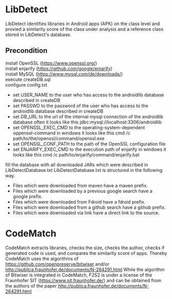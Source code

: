 # LibDetect
LibDetect identifies libraries in Android apps (APK) on the class level and provied a similarity score 
of the class under analysis and a reference class stored in LibDetect's database.

## Precondition
install OpenSSL (https://www.openssl.org/)<br>
install enjarify (https://github.com/google/enjarify)<br>
install MySQL (https://www.mysql.com/de/downloads/)<br>
execute createDB.sql<br>
configure config.txt<br>
- set USER_NAME to the user who has access to the androidlib database described in createDB
- set PASSWD to the password of the user who has access to the androidlib database described in createDB
- set DB_URL to the url of the internal mysql connection of the androidlib database often it looks like this jdbc:mysql://localhost:3306/androidlib
- set OPENSSL_EXEC_CMD to the operating-system-dependent oppenssl-command in windows it looks like this cmd /c path/to/the/openssl/command/openssl.exe
- set OPENSSL_CONF_PATH to the path of the OpenSSL configuration file 
- set ENJARIFY_EXEC_CMD to the execution path of enjarify in windows it looks like this cmd /c path/to/enjarify/command/enjarify.bat

fill the database with all downloaded JARs which were described in LibDetectDatabase.txt
LibDetectDatabase.txt is structured in the following way.
- Files which were downloaded from maven have a maven prefix.
- Files which were downloaded by a previous google search have a google prefix.
- Files which were downloaded from Fdroid have a fdroid prefix.
- Files which were downloaded from a github search have a github prefix.
- Files which were downloaded via link have a direct link to the source.

# CodeMatch
CodeMatch extracts libraries, checks the size, checks the author, checks if generated code is used, 
and compares the similarity score of apps.
Thereby CodeMatch uses the algorithms of https://github.com/openpreserve/bitwiser and/or 
http://publica.fraunhofer.de/documents/N-264291.html
While the algorithm of Bitwiser is integrated in CodeMatch, 
F2S2 is under a license of the Fraunhofer SIT (https://www.sit.fraunhofer.de/) and can be obtained from the authors 
of the paper http://publica.fraunhofer.de/documents/N-264291.html